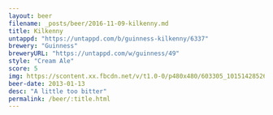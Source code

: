 ```yaml
---
layout: beer
filename: _posts/beer/2016-11-09-kilkenny.md
title: Kilkenny
untappd: "https://untappd.com/b/guinness-kilkenny/6337"
brewery: "Guinness"
breweryURL: "https://untappd.com/w/guinness/49"
style: "Cream Ale"
score: 5
img: https://scontent.xx.fbcdn.net/v/t1.0-0/p480x480/603305_10151428526818745_310997790_n.jpg?oh=f96e513b8ddc9153c9fb2d5d6c9ebf31&oe=58D60647
beer-date: 2013-01-13
desc: "A little too bitter"
permalink: /beer/:title.html
---
```

